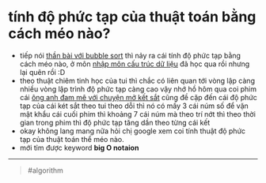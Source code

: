 # tính độ phức tạp của thuật toán bằng cách méo nào?

- tiếp nói [thần bài với bubble sort](20211119175402.md) thì nảy ra cái tính độ phức tạp bằng cách méo nào, ở môn [nhập môn cấu trúc dữ liệu](../personal/20211009133511.md) đã học qua rồi nhưng lại quên rồi :D
- theo thuật chiêm tinh học của tui thì chắc có liên quan tới vòng lập càng nhiều vòng lập trình độ phức tạp càng cao vậy nhớ hồ hôm qua coi phim cái [ông anh đam mê với chuyện mở kết sắt](20211119184949.md) cũng đề cặp đến cái độ phức tạp của cái két sắt theo tui theo dỗi thì nó có mấy 3 cái núm số để vặn mật khẩu cái cuối phim thì khoảng 7 cái núm mà theo trí nớt thì theo thời gian trong phim thì độ phức tạp tăng dần theo từng cái kết
- okay không lang mang nữa hỏi chị google xem coi tính thuật độ phức tạp của thuật toán thể méo nào.
- mới tỉm được keyword **big O notaion**

---

> #algorithm
